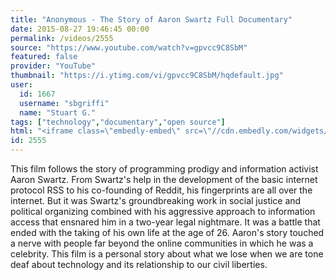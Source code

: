 ```yaml
---
title: "Anonymous - The Story of Aaron Swartz Full Documentary"
date: 2015-08-27 19:46:45 00:00
permalink: /videos/2555
source: "https://www.youtube.com/watch?v=gpvcc9C8SbM"
featured: false
provider: "YouTube"
thumbnail: "https://i.ytimg.com/vi/gpvcc9C8SbM/hqdefault.jpg"
user:
  id: 1667
  username: "sbgriffi"
  name: "Stuart G."
tags: ["technology","documentary","open source"]
html: "<iframe class=\"embedly-embed\" src=\"//cdn.embedly.com/widgets/media.html?src=https%3A%2F%2Fwww.youtube.com%2Fembed%2Fgpvcc9C8SbM%3Fwmode%3Dtransparent%26feature%3Doembed&wmode=transparent&url=https%3A%2F%2Fwww.youtube.com%2Fwatch%3Fv%3Dgpvcc9C8SbM&image=https%3A%2F%2Fi.ytimg.com%2Fvi%2Fgpvcc9C8SbM%2Fhqdefault.jpg&key=daaebf4d9cdd46779200162d0ca86e20&type=text%2Fhtml&schema=youtube\" width=\"854\" height=\"480\" scrolling=\"no\" frameborder=\"0\" allowfullscreen></iframe>"
id: 2555
---
```


This film follows the story of programming prodigy and information activist Aaron Swartz. From Swartz's help in the development of the basic internet protocol RSS to his co-founding of Reddit, his fingerprints are all over the internet. But it was Swartz's groundbreaking work in social justice and political organizing combined with his aggressive approach to information access that ensnared him in a two-year legal nightmare. It was a battle that ended with the taking of his own life at the age of 26. Aaron's story touched a nerve with people far beyond the online communities in which he was a celebrity. This film is a personal story about what we lose when we are tone deaf about technology and its relationship to our civil liberties.